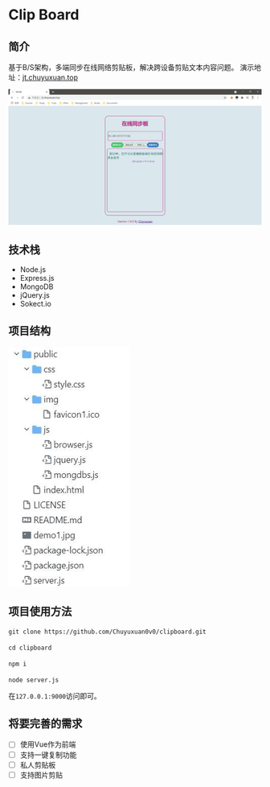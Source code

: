 # Clip Board

## 简介
基于B/S架构，多端同步在线网络剪贴板，解决跨设备剪贴文本内容问题。
演示地址：[jt.chuyuxuan.top](https://jt.chuyuxuan.top)

![](demo1.jpg)

## 技术栈
+ Node.js
+ Express.js
+ MongoDB
+ jQuery.js
+ Sokect.io

## 项目结构
![](demo2.jpg)


## 项目使用方法

```shell
git clone https://github.com/Chuyuxuan0v0/clipboard.git

cd clipboard

npm i

node server.js
```

在`127.0.0.1:9000`访问即可。

## 将要完善的需求
+ [ ] 使用Vue作为前端  
+ [ ] 支持一键复制功能
+ [ ] 私人剪贴板
+ [ ] 支持图片剪贴
